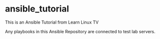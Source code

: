# ansible_tutorial
This is an Ansible Tutorial from Learn Linux TV

Any playbooks in this Ansible Repository are connected to test lab servers. 
